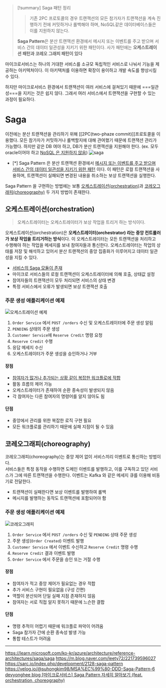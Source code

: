 > [!summary] Saga 패턴 정리
> >기존 2PC 프로토콜의 경우 트랜잭션의 모든 참가자가 트랜잭션을 계속 진행하기 전에 커밋하거나 롤백해야 하며, NoSQL같은 데이터베이스들은 이를 지원하지 않는다.
> 
> **Saga Pattern**은 분산 트랜잭션 환경에서 메시지 또는 이벤트를 주고 받으며 서비스 간의 데이터 일관성을 지키기 위한 패턴이다.
> 사가 패턴에는 **오케스트레이션 패턴과 코레오 그래피 패턴이 있다**
> 

마이크로서비스는 하나의 거대한 서비스를 소규모 독립적인 서비스로 나눠서 기능을 제공하는 아키텍처이다. 이 아키텍처를 이용하면 확장이 용이하고 개발 속도를 향상시킬 수 있다.

하지만 마이크로서비스 환경에서 트랜잭션이 여러 서비스에 걸쳐있기 때문에 ===일관성===을 지키는 것은 쉽지 않다. 그래서 여러 서비스에서 트랜잭션을 구현할 수 있는 과정이 필요하다.

# Saga

이전에는 분산 트랜잭션을 관리하기 위해 [[2PC(two-phaze commit)]]프로토콜을 이용했다.
모든 참가자가 커밋하거나 롤백할지에 대해 관여했기 때문에 트랜잭션 관리가 가능했다. 하지만 같은 DB 여야 하고, DB가 분산 트랜잭션을 지원해야 한다. (ex. 모두 oracle이어야 하고 <u>NoSQL 은 지원하지 않음</u>)
![saga](https://devyonghee.github.io/images/theory/saga-pattern/saga.png)

- [*] Saga Pattern 은 분산 트랜잭션 환경에서 <u>메시지 또는 이벤트를 주고 받으며 서비스 간의 데이터 일관성을 지키기 위한 패턴</u> 이다.
이 패턴은 로컬 트랜잭션을 사용하며, 트랜잭션이 실패되면 변경된 내용을 취소하는 보상 트랜잭션을 실행한다.

Saga Pattern 을 구현하는 방법에는 보통 <u>오케스트레이션(orchestration)</u>과 <u>코레오그래피(choreography)</u> 두 가지 방법이 존재한다.

## 오케스트레이션(orchestration)

> 오케스트레이터는 오케스트레이터가 보상 작업을 트리거 하는 방식이다.

오케스트레이션(orchestration)은 **오케스트레이터(orchestrator) 라는 중앙 컨트롤러가 보상 작업을 트리거하는 방식**이다. 이 오케스트레이터는 모든 트랜잭션을 처리하고 수행해야 하는 작업을 메세지를 보내 참여자들과 통신한다. 오케스트레이터는 작업의 상태를 저장 및 해석하고 있어서 분산 트랜잭션의 중앙 집중화가 이루어지고 데이터 일관성을 지킬 수 있다.

- <u>서비스의 Saga 모듈이 존재</u>
- 마이크로 서비스들의 로컬 트랜잭션이 오케스트레이터에 의해 호출, 상태값 설정
- 참여자들의 트랜잭션이 모두 처리되면 서비스의 상태 변경
- 특정 서비스에서 오류가 발생되면 보상 트랜잭션 호출

### 주문 생성 애플리케이션 예제

![오케스트레이션 예제](https://devyonghee.github.io/images/theory/saga-pattern/orchestration.png)

1. `Order Service` 에서 `POST /orders` 수신 및 오케스트레이터에 주문 생성 알림
2. `PENDING` 상태의 주문 생성
3. `Customer Service`에 `Reserve Credit` 명령 요청
4. `Reserve Credit` 수행
5. 응답 메세지 수신
6. 오케스트레이터가 주문 생성을 승인하거나 거부

#### 장점
- <u>참여자가 많거나 추가되는 상황 같이 복잡한 워크플로에 적합</u>
- 활동 흐름의 제어 가능
- 오케스트레이터가 존재하여 순환 종속성이 발생되지 않음
- 각 참여자는 다른 참여자의 명령어를 알지 않아도 됨

#### 단점
- 중앙에서 관리를 위한 복잡한 로직 구현 필요
- 모든 워크플로를 관리하기 때문에 실패 지점이 될 수 있음

## 코레오그래피(choreography)

코레오그래피(choreography)는 중앙 제어 없이 서비스끼리 이벤트로 통신하는 방법이다.  
서비스들은 특정 동작을 수행하면 도메인 이벤트를 발행하고, 이를 구독하고 있던 서비스가 그에 따른 트랜잭션을 수행한다.
이벤트는 Kafka 와 같은 메세지 큐를 이용해 비동기로 전달한다.

- 트랜잭션이 실패한다면 보상 이벤트를 발행하여 롤백
- 메시지를 발행하는 동작도 트랜잭션에 포함되어야 함

### 주문 생성 애플리케이션 예제

![코레오그래피](https://devyonghee.github.io/images/theory/saga-pattern/choreography.png)

1. `Order Service` 에서 `POST /orders` 수신 및 `PENDING` 상태 주문 생성
2. 주문 생성(`Order Created`) 이벤트 발행
3. `Customer Service` 에서 이벤트 수신하고 `Reserve Credit` 명령 수행
4. `Reserve Credit` 결과 이벤트 발행
5. `Order Service` 에서 주문을 승인 또는 거절 수행


#### 장점

- 참여자가 적고 중앙 제어가 필요없는 경우 적합
- 추가 서비스 구현이 필요없음 (구성 간편)
- 역할이 분산되어 단일 실패 지점 존재하지 않음
- 참여자는 서로 직접 알지 못하기 때문에 느슨한 결합

#### 단점

- 명령 추적이 어렵기 때문에 워크플로 파악이 어려움
- Saga 참가자 간에 순환 종속성 발생 가능
- 통합 테스트가 어려움

---

https://learn.microsoft.com/ko-kr/azure/architecture/reference-architectures/saga/saga
https://m.blog.naver.com/leety72/221739596027
https://sarc.io/index.php/development/2128-saga-pattern
https://velog.io/@suhongkim98/MSA%EC%99%80-DDD-Saga-Pattern-6
[devyonghee blog
[마이크로서비스] Saga Pattern 자세히 알아보기 (feat. orchestration, choreography)](https://devyonghee.github.io/theory/2022/09/24/orchestration-vs-choreography/)